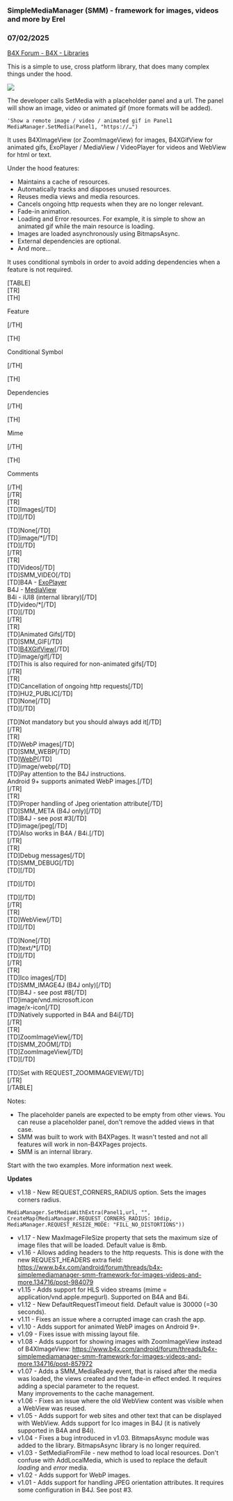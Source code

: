 ###  SimpleMediaManager (SMM) - framework for images, videos and more by Erel
### 07/02/2025
[B4X Forum - B4X - Libraries](https://www.b4x.com/android/forum/threads/134716/)

This is a simple to use, cross platform library, that does many complex things under the hood.  
  
![](https://www.b4x.com/android/forum/attachments/119767)  
  
The developer calls SetMedia with a placeholder panel and a url. The panel will show an image, video or animated gif (more formats will be added).  

```B4X
'Show a remote image / video / animated gif in Panel1  
MediaManager.SetMedia(Panel1, "https://…")
```

  
It uses B4XImageView (or ZoomImageView) for images, B4XGifView for animated gifs, ExoPlayer / MediaView / VideoPlayer for videos and WebView for html or text.  
  
Under the hood features:  

- Maintains a cache of resources.
- Automatically tracks and disposes unused resources.
- Reuses media views and media resources.
- Cancels ongoing http requests when they are no longer relevant.
- Fade-in animation.
- Loading and Error resources. For example, it is simple to show an animated gif while the main resource is loading.
- Images are loaded asynchronously using BitmapsAsync.
- External dependencies are optional.
- And more…

It uses conditional symbols in order to avoid adding dependencies when a feature is not required.  
  
  
[TABLE]  
[TR]  
[TH]

Feature

[/TH]  
  
[TH]

Conditional Symbol

[/TH]  
  
[TH]

Dependencies

[/TH]  
  
[TH]

Mime

[/TH]  
  
[TH]

Comments

[/TH]  
[/TR]  
[TR]  
[TD]Images[/TD]  
[TD][/TD]  
  
[TD]None[/TD]  
[TD]image/\*[/TD]  
[TD][/TD]  
[/TR]  
[TR]  
[TD]Videos[/TD]  
[TD]SMM\_VIDEO[/TD]  
[TD]B4A - [ExoPlayer](https://www.b4x.com/android/forum/threads/exoplayer-mediaplayer-videoview-alternative.72652/#content)  
B4J - [MediaView](https://www.b4x.com/android/forum/threads/134666/#content)  
B4i - iUI8 (internal library)[/TD]  
[TD]video/\*[/TD]  
[TD][/TD]  
[/TR]  
[TR]  
[TD]Animated Gifs[/TD]  
[TD]SMM\_GIF[/TD]  
[TD][B4XGifView](https://www.b4x.com/android/forum/threads/b4x-b4xgifview-cross-platform-animated-gif-view.118550/#content)[/TD]  
[TD]image/gif[/TD]  
[TD]This is also required for non-animated gifs[/TD]  
[/TR]  
[TR]  
[TD]Cancellation of ongoing http requests[/TD]  
[TD]HU2\_PUBLIC[/TD]  
[TD]None[/TD]  
[TD][/TD]  
  
[TD]Not mandatory but you should always add it[/TD]  
[/TR]  
[TR]  
[TD]WebP images[/TD]  
[TD]SMM\_WEBP[/TD]  
[TD][WebP](https://www.b4x.com/android/forum/threads/b4x-webp-images.119990/#content)[/TD]  
[TD]image/webp[/TD]  
[TD]Pay attention to the B4J instructions.  
Android 9+ supports animated WebP images.[/TD]  
[/TR]  
[TR]  
[TD]Proper handling of Jpeg orientation attribute[/TD]  
[TD]SMM\_META (B4J only)[/TD]  
[TD]B4J - see post #3[/TD]  
[TD]image/jpeg[/TD]  
[TD]Also works in B4A / B4i.[/TD]  
[/TR]  
[TR]  
[TD]Debug messages[/TD]  
[TD]SMM\_DEBUG[/TD]  
[TD][/TD]  
  
[TD][/TD]  
  
[TD][/TD]  
[/TR]  
[TR]  
[TD]WebView[/TD]  
[TD][/TD]  
  
[TD]None[/TD]  
[TD]text/\*[/TD]  
[TD][/TD]  
[/TR]  
[TR]  
[TD]Ico images[/TD]  
[TD]SMM\_IMAGE4J (B4J only)[/TD]  
[TD]B4J - see post #8[/TD]  
[TD]image/vnd.microsoft.icon  
image/x-icon[/TD]  
[TD]Natively supported in B4A and B4i[/TD]  
[/TR]  
[TR]  
[TD]ZoomImageView[/TD]  
[TD]SMM\_ZOOM[/TD]  
[TD]ZoomImageView[/TD]  
[TD][/TD]  
  
[TD]Set with REQUEST\_ZOOMIMAGEVIEW[/TD]  
[/TR]  
[/TABLE]  
  
  
Notes:  

- The placeholder panels are expected to be empty from other views. You can reuse a placeholder panel, don't remove the added views in that case.
- SMM was built to work with B4XPages. It wasn't tested and not all features will work in non-B4XPages projects.
- SMM is an internal library.

  
Start with the two examples. More information next week.  
  
**Updates**  
  
- v1.18 - New REQUEST\_CORNERS\_RADIUS option. Sets the images corners radius.  

```B4X
MediaManager.SetMediaWithExtra(Panel1,url, "", CreateMap(MediaManager.REQUEST_CORNERS_RADIUS: 10dip, MediaManager.REQUEST_RESIZE_MODE: "FILL_NO_DISTORTIONS"))
```

  
- v1.17 - New MaxImageFileSize property that sets the maximum size of image files that will be loaded. Default value is 8mb.  
- v1.16 - Allows adding headers to the http requests. This is done with the new REQUEST\_HEADERS extra field: <https://www.b4x.com/android/forum/threads/b4x-simplemediamanager-smm-framework-for-images-videos-and-more.134716/post-984079>  
- v1.15 - Adds support for HLS video streams (mime = application/vnd.apple.mpegurl). Supported on B4A and B4i.  
- v1.12 - New DefaultRequestTimeout field. Default value is 30000 (=30 seconds).  
- v1.11 - Fixes an issue where a corrupted image can crash the app.  
- v1.10 - Adds support for animated WebP images on Android 9+.  
- v1.09 - Fixes issue with missing layout file.  
- v1.08 - Adds support for showing images with ZoomImageView instead of B4XImageView: <https://www.b4x.com/android/forum/threads/b4x-simplemediamanager-smm-framework-for-images-videos-and-more.134716/post-857972>  
- v1.07 - Adds a SMM\_MediaReady event, that is raised after the media was loaded, the views created and the fade-in effect ended. It requires adding a special parameter to the request.  
Many improvements to the cache management.  
- v1.06 - Fixes an issue where the old WebView content was visible when a WebView was reused.  
- v1.05 - Adds support for web sites and other text that can be displayed with WebView. Adds support for Ico images in B4J (it is natively supported in B4A and B4i).  
- v1.04 - Fixes a bug introduced in v1.03. BitmapsAsync module was added to the library. BitmapsAsync library is no longer required.  
- v1.03 - SetMediaFromFile - new method to load local resources. Don't confuse with AddLocalMedia, which is used to replace the default *loading* and *error* media.  
- v1.02 - Adds support for WebP images.  
- v1.01 - Adds support for handling JPEG orientation attributes. It requires some configuration in B4J. See post #3.